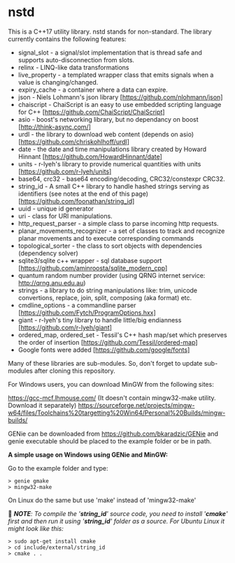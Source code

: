 # nstd

This is a C++17 utility library. nstd stands for non-standard.
The library currently contains the following features:
   * signal_slot    - a signal/slot implementation that is thread safe and supports auto-disconnection from slots.
   * relinx - LINQ-like data transformations
   * live_property - a templated wrapper class that emits signals when a value is changing/changed.
   * expiry_cache  - a container where a data can expire.
   * json - Niels Lohmann's json library [https://github.com/nlohmann/json]
   * chaiscript - ChaiScript is an easy to use embedded scripting language for C++ [https://github.com/ChaiScript/ChaiScript]
   * asio - boost's networking library, but no dependancy on boost [http://think-async.com/]
   * urdl - the library to download web content (depends on asio) [https://github.com/chriskohlhoff/urdl]
   * date - the date and time manipulations library created by Howard Hinnant [https://github.com/HowardHinnant/date]
   * units - r-lyeh's library to provide numerical quantities with units [https://github.com/r-lyeh/units]
   * base64, crc32 - base64 encoding/decoding, CRC32/constexpr CRC32.
   * string_id - A small C++ library to handle hashed strings serving as identifiers (see notes at the end of this page) [https://github.com/foonathan/string_id]
   * uuid - unique id generator
   * uri - class for URI manipulations.
   * http_request_parser - a simple class to parse incoming http requests.
   * planar_movements_recognizer - a set of classes to track and recognize planar movements and to execute corresponding commands
   * topological_sorter - the class to sort objects with dependencies (dependency solver)
   * sqlite3/sqlite c++ wrapper - sql database support [https://github.com/aminroosta/sqlite_modern_cpp]
   * quantum random number provider (using QRNG internet service: http://qrng.anu.edu.au)
   * strings - a library to do string manipulations like: trim, unicode convertions, replace, join, split, composing (aka format) etc.
   * cmdline_options - a commandline parser [https://github.com/Fytch/ProgramOptions.hxx]
   * giant - r-lyeh's tiny library to handle little/big endianness [https://github.com/r-lyeh/giant]
   * ordered_map, ordered_set - Tessil's C++ hash map/set which preserves the order of insertion [https://github.com/Tessil/ordered-map]
   * Google fonts were added [https://github.com/google/fonts]

Many of these libraries are sub-modules. So, don't forget to update sub-modules after cloning this repository.

For Windows users, you can download MinGW from the following sites:

https://gcc-mcf.lhmouse.com/ (It doesn't contain mingw32-make utility. Download it separately)
https://sourceforge.net/projects/mingw-w64/files/Toolchains%20targetting%20Win64/Personal%20Builds/mingw-builds/

GENie can be downloaded from https://github.com/bkaradzic/GENie and genie executable should be placed to the example folder or be in path.

**A simple usage on Windows using GENie and MinGW:**

Go to the example folder and type:
```
> genie gmake
> mingw32-make
```
On Linux do the same but use 'make' instead of 'mingw32-make'


:small_orange_diamond: ***NOTE**: To compile the '**string_id**' source code, you need to install '**cmake**' first and then run it using '**string_id**' folder as a source.
For Ubuntu Linux it might look like this:*
```
> sudo apt-get install cmake
> cd include/external/string_id
> cmake . .
```
